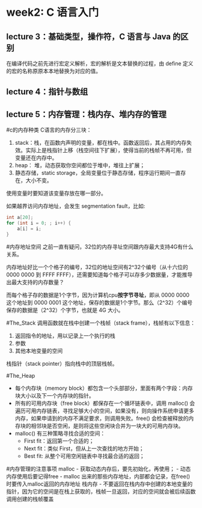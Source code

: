 # week2: C 语言入门

## lecture 3：基础类型，操作符，C 语言与 Java 的区别

在编译代码之前先进行宏定义解析，宏的解析是文本替换的过程，由 define 定义的宏的名称原原本本地替换为对应的值。

## lecture 4：指针与数组

## lecture 5：内存管理：栈内存、堆内存的管理

#c的内存种类
C语言的内存分三块：
  1. stack：栈，在函数内声明的变量，都在栈中。函数返回后，其占用的内存失效。实际上是栈指针上移（栈空间往下扩展），使得当前的栈帧不再可用，但变量还在内存中。
  2. heap： 堆，动态获取你空间都位于堆中，堆往上扩展；
  3. 静态存储，static storage，全局变量位于静态存储，程序运行期间一直存在，大小不变。

使用变量时要知道该变量存放在哪一部分。

如果越界访问内存地址，会发生 segmentation fault，比如:

```c
int a[20];
for (int i = 0; ; i++) {
	a[i] = i;
}
```

#内存地址空间
之前一直有疑问，32位的内存寻址空间跟内存最大支持4G有什么关系。

内存地址好比一个个格子的编号，32位的地址空间有2^32个编号（从十六位的 0000 0000 到 FFFF FFFF），还需要知道每个格子可以存多少数据量，才能推导出最大支持的内存数量？

而每个格子存的数据是1个字节，因为计算机cpu**按字节寻址**，即从 0000 0000 这个地址到 0000 0001 这个地址，保存的数据是1个字节。那么（2^32）个编号保存的数据是（2^32）个字节，也就是 4G 大小。

#The_Stack
调用函数就在栈中创建一个栈帧（stack frame），栈帧有以下信息：
  1. 返回指令的地址，用以记录上一个执行的栈
  2. 参数
  3. 其他本地变量的空间

栈指针（stack pointer）指向栈中的顶层栈帧。

#The_Heap
- 每个内存块（memory block）都包含一个头部部分，里面有两个字段：内存块大小以及下一个内存块的指针。
- 所有的可用内存块（free block）都保存在一个循环链表中，调用 malloc() 会遍历可用内存链表，寻找足够大小的空间，如果没有，则向操作系统申请更多内存，如果申请到的内存不满足要求，则调用失败。free() 会检查被释放的内存块的相邻块是否空闲，是则将这些空闲块合并为一块大的可用内存块。
- malloc() 有三种策略寻找合适的空间：
	- First fit：返回第一个合适的；
	- Next fit：类似 First，但从上一次查找的地方开始；
	- Best fit: 从整个可用空闲链表中寻找最合适的返回；
	
#内存管理的注意事项
malloc
	- 获取动态内存后，要先初始化，再使用；
	- 动态内存使用后要记得free
	- malloc 出来的那些内存地址，内部都会记录，在free() 时要传入malloc返回的内存地址
栈内存
	- 不要返回在栈内存中创建的本地变量的指针，因为它的空间是在栈上获取的，栈帧一旦返回，对应的空间就会被后续函数调用创建的栈帧覆盖